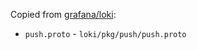 Copied from [grafana/loki](https://github.com/grafana/loki/):

- `push.proto` - `loki/pkg/push/push.proto`
